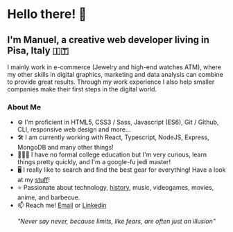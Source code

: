 # Hello there! 👋
## I'm Manuel, a creative web developer living in Pisa, Italy 🇮🇹

I mainly work in e-commerce (Jewelry and high-end watches ATM), where my other skills in digital graphics, marketing and data analysis can combine to provide great results. Through my work experience I also help smaller companies make their first steps in the digital world.

### About Me
- ⚙️ I'm proficient in HTML5, CSS3 / Sass, Javascript (ES6), Git / Github, CLI, responsive web design and more...
- 🛠️ I am currently working with React, Typescript, NodeJS, Express, MongoDB and many other things!
- 👨🏻‍💻 I have no formal college education but I'm very curious, learn things pretty quickly, and I'm a google-fu jedi master!
- 🖥 I really like to search and find the best gear for everything! Have a look at my [stuff](https://github.com/viralk/uses)!
- ⭐️ Passionate about technology, [history](https://history.stackexchange.com/users/38501/viralk), music, videogames, movies, anime, and barbecue.
- 📫 Reach me! [Email](mailto:manuel.coiai@gmail.com) or [Linkedin](https://www.linkedin.com/in/manuelcoiai/)

<p align="center">
  <i>"Never say never, because limits, like fears, are often just an illusion"</i>
</p>
